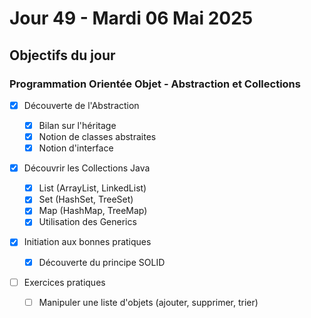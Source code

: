 # Jour 49 - Mardi 06 Mai 2025

## Objectifs du jour

### Programmation Orientée Objet - Abstraction et Collections

- [x] Découverte de l'Abstraction

  - [x] Bilan sur l'héritage
  - [x] Notion de classes abstraites
  - [x] Notion d'interface

- [x] Découvrir les Collections Java

  - [x] List (ArrayList, LinkedList)
  - [x] Set (HashSet, TreeSet)
  - [x] Map (HashMap, TreeMap)
  - [x] Utilisation des Generics

- [x] Initiation aux bonnes pratiques

  - [x] Découverte du principe SOLID

- [ ] Exercices pratiques
  - [ ] Manipuler une liste d'objets (ajouter, supprimer, trier)
